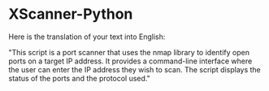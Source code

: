# XScanner-Python
Here is the translation of your text into English:

"This script is a port scanner that uses the nmap library to identify open ports on a target IP address. It provides a command-line interface where the user can enter the IP address they wish to scan. The script displays the status of the ports and the protocol used."

